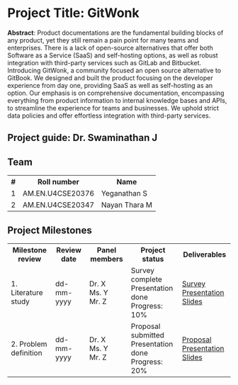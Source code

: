 # Project Title: GitWonk

**Abstract**: Product documentations are the fundamental building blocks of any product, yet they still remain a pain point for many teams and enterprises. There is a lack of open-source alternatives that offer both Software as a Service (SaaS) and self-hosting options, as well as robust integration with third-party services such as GitLab and Bitbucket. Introducing GitWonk, a community focused an open source alternative to GitBook. We designed and built the product focusing on the developer experience from day one, providing SaaS as well as self-hosting as an option. Our emphasis is on comprehensive documentation, encompassing everything from product information to internal knowledge bases and APIs, to streamline the experience for teams and businesses. We uphold strict data policies and offer effortless integration with third-party services.

## Project guide: Dr. Swaminathan J
## Team

<table>
  <tr>
    <th>#</th>
    <th>Roll number</th>
    <th>Name</th>
  </tr>
  <tr>
    <td>1</td>
    <td>AM.EN.U4CSE20376</td>
    <td>Yeganathan S</td>
  </tr>
  <tr>
    <td>2</td>
    <td>AM.EN.U4CSE20347</td>
    <td>Nayan Thara M</td>
  </tr>  
</table>

## Project Milestones

<table>
  <tr>
    <th>Milestone review</th>
    <th>Review date</th>
    <th>Panel members</th>
    <th>Project status</th>
    <th>Deliverables</th>
  </tr>
  <tr>
    <td>1. Literature study</td>
    <td>dd-mm-yyyy</td>
    <td>Dr. X<br>Ms. Y<br>Mr. Z</td>
    <td>Survey complete<br>Presentation done<br>Progress: 10%</td>
    <td>
      <a href="survey.pdf">Survey</a><br>
      <a href="slides-1.pdf">Presentation Slides</a>
    </td>
  </tr>
  <tr>
    <td>2. Problem definition</td>
    <td>dd-mm-yyyy</td>
    <td>Dr. X<br>Ms. Y<br>Mr. Z</td>
    <td>Proposal submitted<br>Presentation done<br>Progress: 20%</td>
    <td>
      <a href="proposal.pdf">Proposal</a><br>
      <a href="slides-2.pdf">Presentation Slides</a>
    </td>
  </tr>  
</table>


